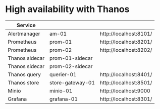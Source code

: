 
# High availability with Thanos



| Service        |                  |                        |
|----------------|:-----------------|------------------------|
| Alertmanager   | am-01            | http://localhost:8101/ |
| Prometheus     | prom-01          | http://localhost:8201/ |
| Prometheus     | prom-02          | http://localhost:8202/ |
| Thanos sidecar | prom-01-sidecar  |                        |
| Thanos sidecar | prom-02-sidecar  |                        |
| Thanos query   | querier-01       | http://localhost:8401/ |
| Thanos store   | store-gateway-01 | http://localhost:8501/ |
| Minio          | minio-01         | http://localhost:9000 |
| Grafana        | grafana-01       | http://localhost:8301/ |



